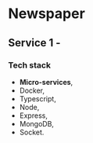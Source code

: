 # Newspaper

## Service 1 -
### Tech stack
- **Micro-services**, 
- Docker, 
- Typescript, 
- Node, 
- Express, 
- MongoDB, 
- Socket.